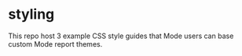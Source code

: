 # styling
This repo host 3 example CSS style guides that Mode users can base custom Mode report themes. 
